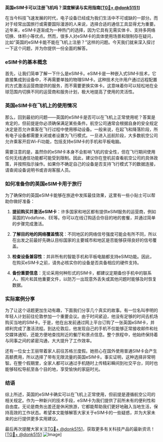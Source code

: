 **英国eSIM卡可以注册飞机吗？深度解读与实用指南[[TG💪+ @donk5151](https://t.me/s/donk5151)]**

在当今科技飞速发展的时代，电子设备已经成为我们生活中不可或缺的一部分。而对于经常出国旅行或需要国际漫游的人来说，选择合适的通信工具显得尤为重要。近年来，eSIM卡逐渐成为一种热门的选择，因为它具有无需实体卡、支持多网络切换、体积小等优点。然而，很多人对eSIM卡的具体使用场景和限制存在疑问，比如“英国的eSIM卡能不能在飞机上注册？”这样的问题。今天我们就来深入探讨一下这个问题，并为你提供一份全面的解答。

### eSIM卡的基本概念

首先，让我们简单了解一下什么是eSIM卡。eSIM卡是一种嵌入式SIM卡技术，它直接集成到设备中，不再需要单独的物理SIM卡。这种技术允许用户通过远程配置的方式激活运营商提供的服务，而不需要更换实体卡。这意味着你可以轻松地在全球范围内切换不同的运营商和服务计划，极大地提高了使用的灵活性。

### 英国eSIM卡在飞机上的使用情况

那么，回到最初的问题——英国的eSIM卡是否可以在飞机上正常使用呢？答案是肯定的，但前提是你必须确保满足某些条件。航空公司通常会根据自身的安全规定决定是否允许乘客在飞行过程中使用移动设备。一般来说，在起飞和降落阶段，所有电子设备都需要关闭或者设置为飞行模式。一旦进入巡航阶段，大多数航空公司允许乘客开启Wi-Fi功能，包括支持eSIM卡的手机和平板电脑。

需要注意的是，虽然你的eSIM卡本身不会影响飞机的安全性，但在飞行期间使用任何无线通信功能都可能受到限制。因此，建议你在登机前查看航空公司的具体政策，并按照指示操作。如果你不确定自己的设备是否支持飞行模式下的数据连接，请查阅设备说明书或咨询客服人员。

### 如何准备你的英国eSIM卡用于旅行

为了确保你的英国eSIM卡能够在旅途中发挥最佳效果，这里有一些小贴士可以帮助你做好准备：

1. **提前购买并激活eSIM卡**：许多国家和地区都有提供eSIM服务的运营商，例如英国的Vodafone、EE等。你可以在线订购适合你目的地的套餐，并通过简单的步骤完成激活。
   
2. **了解目的地的网络覆盖情况**：不同地区的网络信号强度可能会有所不同，所以在出发之前最好先确认目标国家的主要城市和地区是否能够获得良好的信号覆盖。

3. **检查设备兼容性**：并非所有的智能手机和平板电脑都支持eSIM功能。因此，在购买eSIM卡之前，请务必核实你的设备是否具备相应的硬件支持。

4. **备份重要信息**：无论采用何种形式的SIM卡，都建议定期备份手机中的联系人、照片和其他重要文件，以防万一出现意外丢失或其他问题时能够及时恢复数据。

### 实际案例分享

为了让这个话题更加生动有趣，下面我们分享几个真实的故事。有一位名叫李明的年轻人计划前往伦敦参加一个重要会议。由于时间紧迫，他没有足够的时间去机场购买当地的SIM卡。于是，他在出发前通过网上平台订购了一张英国eSIM卡，并顺利完成了激活流程。到达伦敦后，他发现自己的手机不仅能够正常接收邮件和社交媒体通知，还能方便地查找附近的餐厅和景点信息。整个旅程中，他始终保持着与同事之间的紧密沟通，大大提升了工作效率。

还有一位女士王丽带着家人前往苏格兰度假。她担心在国外使用普通SIM卡会产生高额费用，所以选择了带有无限流量的英国eSIM卡。事实证明，这种选择非常明智。在整个假期里，全家人都可以通过手机随时上传精彩瞬间到社交平台，同时也能够轻松导航至各个目的地，享受愉快的家庭时光。

### 结语

综上所述，英国的eSIM卡确实可以在飞机上正常使用，但前提是遵循航空公司的相关规定。作为一种新兴的技术手段，eSIM卡为我们提供了前所未有的便利性和自由度。无论是商务出差还是休闲旅游，它都能帮助我们更好地融入当地生活，保持高效的工作状态。希望本文能够解答大家关于eSIM卡的一些疑惑，并为大家未来的出行提供更多实用建议。

最后再次提醒大家关注[TG💪+ @donk5151](https://t.me/s/donk5151)，获取更多有关科技产品的最新资讯！[[TG💪+ @donk5151](https://t.me/s/donk5151) ![Image](https://i.postimg.cc/rwNCRYN7/Snipaste-2025-04-30-17-27-05.png)]